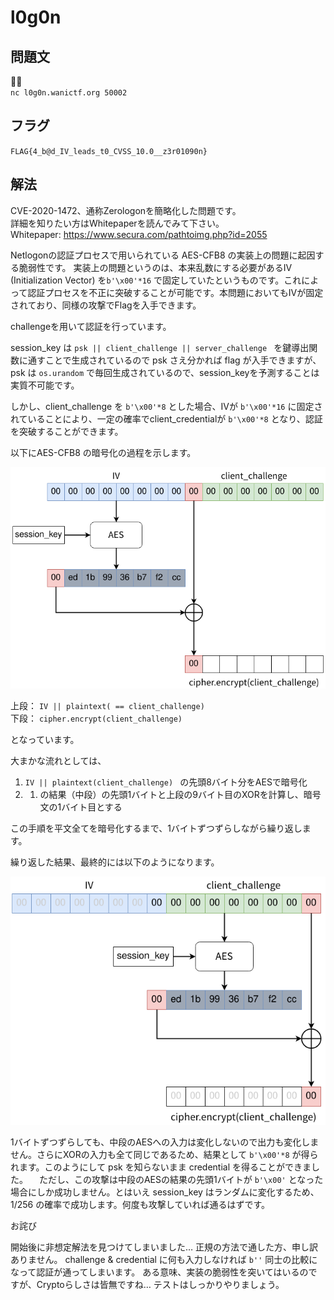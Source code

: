 # l0g0n

## 問題文

🕵️‍♂️  
 `nc l0g0n.wanictf.org 50002`

## フラグ

`FLAG{4_b@d_IV_leads_t0_CVSS_10.0__z3r01090n}`

## 解法

CVE-2020-1472、通称Zerologonを簡略化した問題です。  
詳細を知りたい方はWhitepaperを読んでみて下さい。  
Whitepaper: https://www.secura.com/pathtoimg.php?id=2055  

  

Netlogonの認証プロセスで用いられている AES-CFB8 の実装上の問題に起因する脆弱性です。
実装上の問題というのは、本来乱数にする必要があるIV (Initialization Vector) を`b'\x00'*16` で固定していたというものです。これによって認証プロセスを不正に突破することが可能です。本問題においてもIVが固定されており、同様の攻撃でFlagを入手できます。  


challengeを用いて認証を行っています。  


session_key は `psk || client_challenge || server_challenge `  を鍵導出関数に通すことで生成されているので psk さえ分かれば flag が入手できますが、psk は `os.urandom` で毎回生成されているので、session_keyを予測することは実質不可能です。  

しかし、client_challenge を `b'\x00'*8` とした場合、IVが `b'\x00'*16` に固定されていることにより、一定の確率でclient_credentialが `b'\x00'*8` となり、認証を突破することができます。  

以下にAES-CFB8 の暗号化の過程を示します。  

![beginning](./pic/l0g0n_1.png)

上段：  `IV || plaintext( == client_challenge)`  
下段：  `cipher.encrypt(client_challenge)`   

となっています。  



大まかな流れとしては、

1. `IV || plaintext(client_challenge) ` の先頭8バイト分をAESで暗号化
2. 1. の結果（中段）の先頭1バイトと上段の9バイト目のXORを計算し、暗号文の1バイト目とする

この手順を平文全てを暗号化するまで、1バイトずつずらしながら繰り返します。  

繰り返した結果、最終的には以下のようになります。

![end](./pic/l0g0n_2.png)


1バイトずつずらしても、中段のAESへの入力は変化しないので出力も変化しません。さらにXORの入力も全て同じであるため、結果として `b'\x00'*8` が得られます。このようにして psk  を知らないまま credential を得ることができました。
　ただし、この攻撃は中段のAESの結果の先頭1バイトが `b'\x00'` となった場合にしか成功しません。とはいえ session_key はランダムに変化するため、1/256 の確率で成功します。何度も攻撃していれば通るはずです。




お詫び  

開始後に非想定解法を見つけてしまいました…  正規の方法で通した方、申し訳ありません。
challenge & credential に何も入力しなければ `b''` 同士の比較になって認証が通ってしまいます。
ある意味、実装の脆弱性を突いてはいるのですが、Cryptoらしさは皆無ですね…   テストはしっかりやりましょう。








